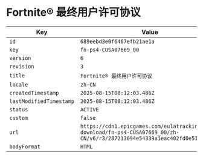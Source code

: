 # Fortnite® 最终用户许可协议

| Key | Value |
| --- | ----- |
| `id` | `689eebd3e0f6467efb21ae1a` |
| `key` | `fn-ps4-CUSA07669_00` |
| `version` | `6` |
| `revision` | `3` |
| `title` | `Fortnite® 最终用户许可协议` |
| `locale` | `zh-CN` |
| `createdTimestamp` | `2025-08-15T08:12:03.486Z` |
| `lastModifiedTimestamp` | `2025-08-15T08:12:03.486Z` |
| `status` | `ACTIVE` |
| `custom` | `false` |
| `url` | `https://cdn1.epicgames.com/eulatracking-download/fn-ps4-CUSA07669_00/zh-CN/v6/r3/287213094e54339a1eac402fd0e510a9.pdf` |
| `bodyFormat` | `HTML` |
